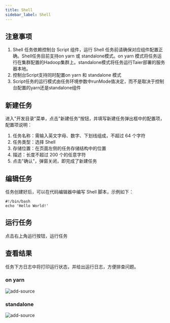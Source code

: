 ```yaml
---
title: Shell
sidebar_label: Shell
---
```


## 注意事项
1. Shell 任务依赖控制台 Script 组件，运行 Shell 任务前请确保对应组件配置正确。Shell任务目前支持on yarn 或 standalone模式。on yarn 模式将任务运行在集群配置的Hadoop集群上。standalone模式将任务运行Taier部署的服务器本地。
2. 控制台Script支持同时配置on yarn 和 standalone 模式
3. Script任务的运行模式由任务环境参数中runMode值决定，而不是取决于控制台配置的yarn还是standalone组件

## 新建任务
进入"开发目录"菜单，点击"新建任务"按钮，并填写新建任务弹出框中的配置项，配置项说明：
1. 任务名称：需输入英文字母、数字、下划线组成，不超过 64 个字符
2. 任务类型：选择 Shell
3. 存储位置：在页面左侧的任务存储结构中的位置
4. 描述：长度不超过 200 个的任意字符
5. 点击"确认"，弹窗关闭，即完成了新建任务

## 编辑任务
任务创建好后，可以在代码编辑器中编写 Shell 脚本，示例如下：
```shell
#!/bin/bash
echo 'Hello World!'
```
## 运行任务
点击右上角运行按钮，运行任务
## 查看结果
任务下方日志中将打印运行状态，并给出运行日志，方便排查问题。
### on yarn
![add-source](/img/readme/script_yarn.png)
### standalone
![add-source](/img/readme/script_standalone.png)
